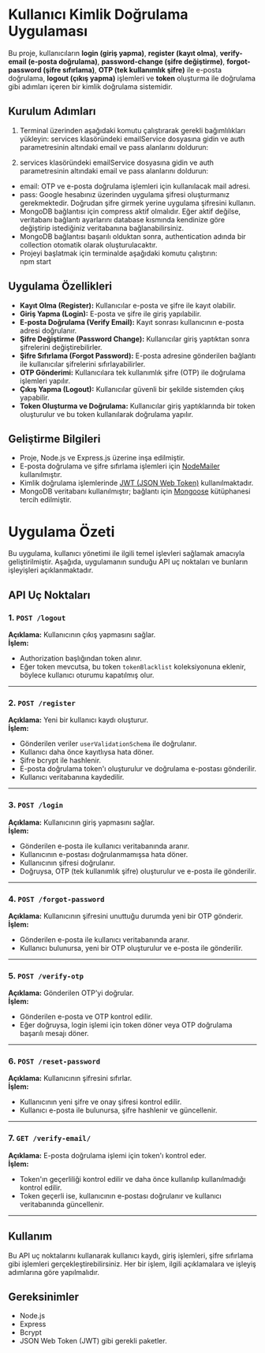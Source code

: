 # Kullanıcı Kimlik Doğrulama Uygulaması

Bu proje, kullanıcıların **login (giriş yapma)**, **register (kayıt olma)**, **verify-email (e-posta doğrulama)**, **password-change (şifre değiştirme)**, **forgot-password (şifre sıfırlama)**, **OTP (tek kullanımlık şifre)** ile e-posta doğrulama, **logout (çıkış yapma)** işlemleri ve **token** oluşturma ile doğrulama gibi adımları içeren bir kimlik doğrulama sistemidir.

## Kurulum Adımları

1. Terminal üzerinden aşağıdaki komutu çalıştırarak gerekli bağımlılıkları yükleyin:
services klasöründeki emailService dosyasına gidin ve auth parametresinin altındaki email ve pass alanlarını doldurun:

2. services klasöründeki emailService dosyasına gidin ve auth parametresinin altındaki email ve pass alanlarını doldurun:

<ul>
    <li>email: OTP ve e-posta doğrulama işlemleri için kullanılacak mail adresi.</li>
    <li>pass: Google hesabınız üzerinden uygulama şifresi oluşturmanız gerekmektedir. Doğrudan şifre girmek yerine uygulama şifresini kullanın.</li>
    <li>MongoDB bağlantısı için compress aktif olmalıdır. Eğer aktif değilse, veritabanı bağlantı ayarlarını database kısmında kendinize göre değiştirip istediğiniz veritabanına bağlanabilirsiniz.</li>
    <li>MongoDB bağlantısı başarılı olduktan sonra, authentication adında bir collection otomatik olarak oluşturulacaktır.</li>
    <li>Projeyi başlatmak için terminalde aşağıdaki komutu çalıştırın:</li>
    npm start
</ul>
    

## Uygulama Özellikleri

- **Kayıt Olma (Register):** Kullanıcılar e-posta ve şifre ile kayıt olabilir.
- **Giriş Yapma (Login):** E-posta ve şifre ile giriş yapılabilir.
- **E-posta Doğrulama (Verify Email):** Kayıt sonrası kullanıcının e-posta adresi doğrulanır.
- **Şifre Değiştirme (Password Change):** Kullanıcılar giriş yaptıktan sonra şifrelerini değiştirebilirler.
- **Şifre Sıfırlama (Forgot Password):** E-posta adresine gönderilen bağlantı ile kullanıcılar şifrelerini sıfırlayabilirler.
- **OTP Gönderimi:** Kullanıcılara tek kullanımlık şifre (OTP) ile doğrulama işlemleri yapılır.
- **Çıkış Yapma (Logout):** Kullanıcılar güvenli bir şekilde sistemden çıkış yapabilir.
- **Token Oluşturma ve Doğrulama:** Kullanıcılar giriş yaptıklarında bir token oluşturulur ve bu token kullanılarak doğrulama yapılır.

## Geliştirme Bilgileri

- Proje, Node.js ve Express.js üzerine inşa edilmiştir.
- E-posta doğrulama ve şifre sıfırlama işlemleri için [NodeMailer](https://nodemailer.com/) kullanılmıştır.
- Kimlik doğrulama işlemlerinde [JWT (JSON Web Token)](https://jwt.io/) kullanılmaktadır.
- MongoDB veritabanı kullanılmıştır; bağlantı için [Mongoose](https://mongoosejs.com/) kütüphanesi tercih edilmiştir.



# Uygulama Özeti

Bu uygulama, kullanıcı yönetimi ile ilgili temel işlevleri sağlamak amacıyla geliştirilmiştir. Aşağıda, uygulamanın sunduğu API uç noktaları ve bunların işleyişleri açıklanmaktadır.

## API Uç Noktaları

### 1. `POST /logout`
**Açıklama:** Kullanıcının çıkış yapmasını sağlar.  
**İşlem:**
- Authorization başlığından token alınır.
- Eğer token mevcutsa, bu token `tokenBlacklist` koleksiyonuna eklenir, böylece kullanıcı oturumu kapatılmış olur.

---

### 2. `POST /register`
**Açıklama:** Yeni bir kullanıcı kaydı oluşturur.  
**İşlem:**
- Gönderilen veriler `userValidationSchema` ile doğrulanır.
- Kullanıcı daha önce kayıtlıysa hata döner.
- Şifre bcrypt ile hashlenir.
- E-posta doğrulama token'ı oluşturulur ve doğrulama e-postası gönderilir.
- Kullanıcı veritabanına kaydedilir.

---

### 3. `POST /login`
**Açıklama:** Kullanıcının giriş yapmasını sağlar.  
**İşlem:**
- Gönderilen e-posta ile kullanıcı veritabanında aranır.
- Kullanıcının e-postası doğrulanmamışsa hata döner.
- Kullanıcının şifresi doğrulanır.
- Doğruysa, OTP (tek kullanımlık şifre) oluşturulur ve e-posta ile gönderilir.

---

### 4. `POST /forgot-password`
**Açıklama:** Kullanıcının şifresini unuttuğu durumda yeni bir OTP gönderir.  
**İşlem:**
- Gönderilen e-posta ile kullanıcı veritabanında aranır.
- Kullanıcı bulunursa, yeni bir OTP oluşturulur ve e-posta ile gönderilir.

---

### 5. `POST /verify-otp`
**Açıklama:** Gönderilen OTP'yi doğrular.  
**İşlem:**
- Gönderilen e-posta ve OTP kontrol edilir.
- Eğer doğruysa, login işlemi için token döner veya OTP doğrulama başarılı mesajı döner.

---

### 6. `POST /reset-password`
**Açıklama:** Kullanıcının şifresini sıfırlar.  
**İşlem:**
- Kullanıcının yeni şifre ve onay şifresi kontrol edilir.
- Kullanıcı e-posta ile bulunursa, şifre hashlenir ve güncellenir.

---

### 7. `GET /verify-email/`
**Açıklama:** E-posta doğrulama işlemi için token'ı kontrol eder.  
**İşlem:**
- Token'ın geçerliliği kontrol edilir ve daha önce kullanılıp kullanılmadığı kontrol edilir.
- Token geçerli ise, kullanıcının e-postası doğrulanır ve kullanıcı veritabanında güncellenir.

---

## Kullanım

Bu API uç noktalarını kullanarak kullanıcı kaydı, giriş işlemleri, şifre sıfırlama gibi işlemleri gerçekleştirebilirsiniz. Her bir işlem, ilgili açıklamalara ve işleyiş adımlarına göre yapılmalıdır.

## Gereksinimler

- Node.js
- Express
- Bcrypt
- JSON Web Token (JWT) gibi gerekli paketler.
